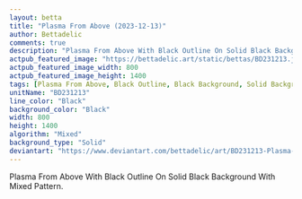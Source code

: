 ```yaml
---
layout: betta
title: "Plasma From Above (2023-12-13)"
author: Bettadelic
comments: true
description: "Plasma From Above With Black Outline On Solid Black Background With Mixed Pattern."
actpub_featured_image: "https://bettadelic.art/static/bettas/BD231213.jpg"
actpub_featured_image_width: 800
actpub_featured_image_height: 1400
tags: [Plasma From Above, Black Outline, Black Background, Solid Background Pattern, Mixed Pattern, December 2023]
unitName: "BD231213"
line_color: "Black"
background_color: "Black"
width: 800
height: 1400
algorithm: "Mixed"
background_type: "Solid"
deviantart: "https://www.deviantart.com/bettadelic/art/BD231213-Plasma-From-Above-2023-12-13-1001756066"
---
```


Plasma From Above With Black Outline On Solid Black Background With Mixed Pattern.
